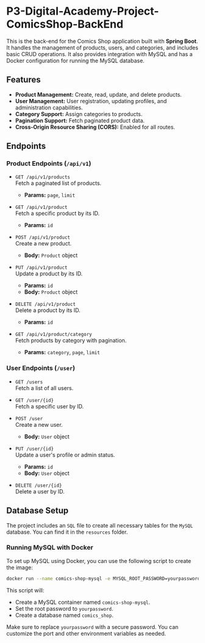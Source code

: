 # P3-Digital-Academy-Project-ComicsShop-BackEnd

This is the back-end for the Comics Shop application built with **Spring Boot**. It handles the management of products, users, and categories, and includes basic CRUD operations. It also provides integration with MySQL and has a Docker configuration for running the MySQL database.

## Features

- **Product Management:** Create, read, update, and delete products.
- **User Management:** User registration, updating profiles, and administration capabilities.
- **Category Support:** Assign categories to products.
- **Pagination Support:** Fetch paginated product data.
- **Cross-Origin Resource Sharing (CORS):** Enabled for all routes.

## Endpoints

### Product Endpoints (`/api/v1`)

- `GET /api/v1/products`  
  Fetch a paginated list of products.

  - **Params:** `page`, `limit`

- `GET /api/v1/product`  
  Fetch a specific product by its ID.

  - **Params:** `id`

- `POST /api/v1/product`  
  Create a new product.

  - **Body:** `Product` object

- `PUT /api/v1/product`  
  Update a product by its ID.

  - **Params:** `id`
  - **Body:** `Product` object

- `DELETE /api/v1/product`  
  Delete a product by its ID.

  - **Params:** `id`

- `GET /api/v1/product/category`  
  Fetch products by category with pagination.
  - **Params:** `category`, `page`, `limit`

### User Endpoints (`/user`)

- `GET /users`  
  Fetch a list of all users.

- `GET /user/{id}`  
  Fetch a specific user by ID.

- `POST /user`  
  Create a new user.

  - **Body:** `User` object

- `PUT /user/{id}`  
  Update a user's profile or admin status.

  - **Params:** `id`
  - **Body:** `User` object

- `DELETE /user/{id}`  
  Delete a user by ID.

## Database Setup

The project includes an `SQL` file to create all necessary tables for the `MySQL` database. You can find it in the `resources` folder.

### Running MySQL with Docker

To set up MySQL using Docker, you can use the following script to create the image:

```bash
docker run --name comics-shop-mysql -e MYSQL_ROOT_PASSWORD=yourpassword -e MYSQL_DATABASE=comics_shop -p 3306:3306 -d mysql:latest
```

This script will:

- Create a MySQL container named `comics-shop-mysql`.
- Set the root password to `yourpassword`.
- Create a database named `comics_shop`.

Make sure to replace `yourpassword` with a secure password. You can customize the port and other environment variables as needed.
